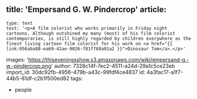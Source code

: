 title: 'Empersand G. W. Pindercrop'
article:
  -
    type: text
    text: '<p>A film colorist who works primarily in Friday night cartoons. Although outshined my many (most) of his film colorist contemporaries, is still highly regarded by children everywhere as the finest living cartoon film colorist for his work on <a href="{{ link:056aba88-ea69-42ae-9026-f81f768a91a2 }}">Dinosaur Tom</a>.</p>'
images: 'https://thiseveningsshow.s3.amazonaws.com/wiki/empersand-g.-w.-pindercrop.png'
author: 7328c14f-7ec2-4511-a24d-29a1c5ce23eb
import_id: 30dc92fb-4956-479b-a43c-99fdf4ce4837
id: 4a3fac17-a1f7-44b5-81df-c2b1f500ed82
tags:
  - people
